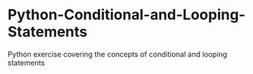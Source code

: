 # Python-Conditional-and-Looping-Statements
Python exercise covering the concepts of conditional and looping statements
